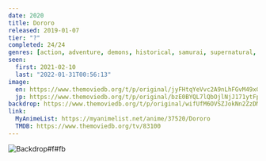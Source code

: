 ```yaml
---
date: 2020
title: Dororo
released: 2019-01-07
tier: "?"
completed: 24/24
genres: [action, adventure, demons, historical, samurai, supernatural, shounen]
seen:
  first: 2021-02-10
  last: "2022-01-31T00:56:13"
image:
  en: https://www.themoviedb.org/t/p/original/jyFHtqYeVvc2A9nLhFGvM49xGPg.jpg
  jp: https://www.themoviedb.org/t/p/original/bzE0BYQL7lQbOjlNjJ171ytFpwc.jpg
backdrop: https://www.themoviedb.org/t/p/original/wifUfM6OVSZJokNn2ZzDMmjKcvv.jpg
link:
  MyAnimeList: https://myanimelist.net/anime/37520/Dororo
  TMDB: https://www.themoviedb.org/tv/83100
---
```


![Backdrop#f#fb](https://www.themoviedb.org/t/p/original/AwB9OpmzC4sxkbu52Dzv9A7CfdG.jpg "Source: TMDB")
